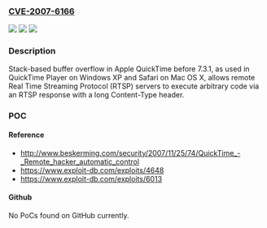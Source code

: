 ### [CVE-2007-6166](https://cve.mitre.org/cgi-bin/cvename.cgi?name=CVE-2007-6166)
![](https://img.shields.io/static/v1?label=Product&message=n%2Fa&color=blue)
![](https://img.shields.io/static/v1?label=Version&message=n%2Fa&color=blue)
![](https://img.shields.io/static/v1?label=Vulnerability&message=n%2Fa&color=brighgreen)

### Description

Stack-based buffer overflow in Apple QuickTime before 7.3.1, as used in QuickTime Player on Windows XP and Safari on Mac OS X, allows remote Real Time Streaming Protocol (RTSP) servers to execute arbitrary code via an RTSP response with a long Content-Type header.

### POC

#### Reference
- http://www.beskerming.com/security/2007/11/25/74/QuickTime_-_Remote_hacker_automatic_control
- https://www.exploit-db.com/exploits/4648
- https://www.exploit-db.com/exploits/6013

#### Github
No PoCs found on GitHub currently.


